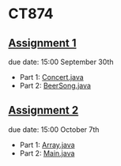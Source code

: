 # CT874
## [Assignment 1](https://github.com/Hongjia-Liu/CT874/tree/master/Assignment%201)
due date: 15:00 September 30th
* Part 1: [Concert.java](https://github.com/Hongjia-Liu/CT874/blob/master/Assignment%201/src/Concert.java)
* Part 2: [BeerSong.java](https://github.com/Hongjia-Liu/CT874/blob/master/Assignment%201/src/BeerSong.java)

## [Assignment 2](https://github.com/Hongjia-Liu/CT874/tree/master/Assignment%202)
due date: 15:00 October 7th
* Part 1: [Array.java](https://github.com/Hongjia-Liu/CT874/blob/master/Assignment%202/src/Array.java)
* Part 2: [Main.java](https://github.com/Hongjia-Liu/CT874/blob/master/Assignment%202/src/Main.java)
